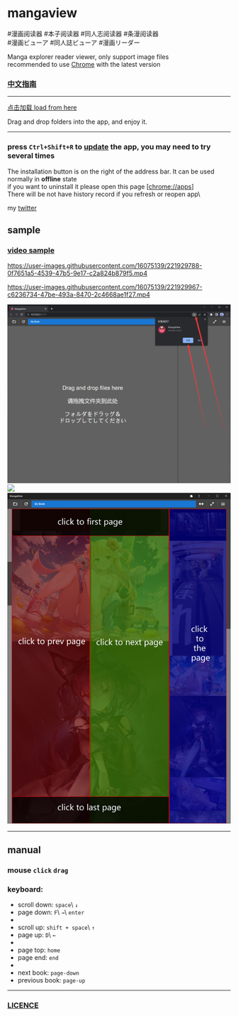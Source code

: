 #  mangaview

#漫画阅读器  #本子阅读器  #同人志阅读器 #条漫阅读器\
#漫画ビューア #同人誌ビューア #漫画リーダー

Manga explorer reader viewer, only support image files\
recommended to use [Chrome](https://www.google.com/chrome/) with the latest version
### [中文指南](README.zh-CN.md)
___
[点击加载 load from here](https://nohnolife.github.io/mangaview/dist/index.html)

Drag and drop folders into the app, and enjoy it.

___

### press `Ctrl+Shift+R` to [update]() the app, you may need to try several times
The installation button is on the right of the address bar. It can be used normally in **offline** state\
if you want to uninstall it please open this page [[chrome://apps](chrome://apps)]\
There will be not have history record if you refresh or reopen app\

my [twitter](https://twitter.com/mousoug)
## sample

### [video sample](https://github.com/NOHNOLIFE/mangaview/raw/main/description/sample.mp4)

https://user-images.githubusercontent.com/16075139/221929788-0f7651a5-4539-47b5-9e17-c2a824b879f5.mp4

https://user-images.githubusercontent.com/16075139/221929967-c6236734-47be-493a-8470-2c4668ae1f27.mp4

![](https://github.com/NOHNOLIFE/mangaview/blob/main/description/desc%201.png)
![](https://github.com/NOHNOLIFE/mangaview/blob/main/description/desc%205.png)
![](https://github.com/NOHNOLIFE/mangaview/blob/main/description/desc%206.png)

___
## manual
### mouse `click`  `drag`

### keyboard:
* scroll down: `space`\ `↓`
* page down: `F`\ `→`\ `enter`
*
* scroll up: `shift + space`\ `↑`
* page up: `D`\ `←`
*
* page top: `home`
* page end: `end`
* 
* next book: `page-down`
* previous book:  `page-up`
___
###  [LICENCE](https://github.com/NOHNOLIFE/mangaview/blob/main/LICENSE)



